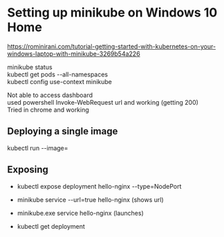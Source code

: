 
# Setting up minikube on Windows 10 Home

https://rominirani.com/tutorial-getting-started-with-kubernetes-on-your-windows-laptop-with-minikube-3269b54a226

minikube status  
kubectl get pods --all-namespaces  
kubectl config use-context minikube  
  
Not able to access dashboard  
used powershell Invoke-WebRequest url and working (getting 200)  
Tried in chrome and working

## Deploying a single image
kubectl run <name> --image=<imagename>

## Exposing
* kubectl expose deployment hello-nginx --type=NodePort
* minikube service --url=true hello-nginx (shows url)
* minikube.exe service hello-nginx (launches)

*   kubectl get deployment